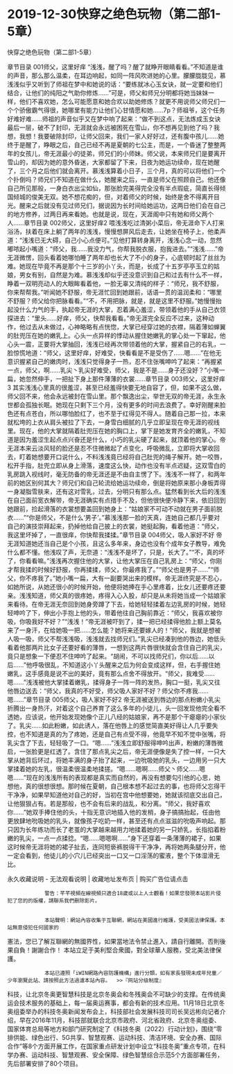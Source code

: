 # 2019-12-30快穿之绝色玩物（第二部1-5章）



快穿之绝色玩物（第二部1-5章）



章节目录 001师父，这里好痒   “浅浅，醒了吗？醒了就睁开眼睛看看。”不知道是谁的声音，那么那么温柔，在耳边响起，如同一阵风吹进她的心里。朦朦胧胧见，慕浅浅似乎又听到了师祖在梦中和她说的话：“要练就冰心玉女诀，就一定要和他们结合，让他们的纯阳之气助你修炼……”可是，师父和师兄分明都将她当妹妹一样，他们不喜欢她，怎么可能愿意和她合欢以助她修炼？就更不用说师父师兄们一个个骄傲霸气得很，她哪里有能力让他们心甘情愿和她……7p？师祖爷，这个任务好难好难……师祖的声音似乎又在梦中响了起来：“做不到这点，无法炼成玉女诀最后一层，破不了封印，无涯就会永远被困死在雪山，你不想再见到他了吗？我想，我想！我要破除封印，让师父回来，我们一家人好好过，还有腹中孩儿……她终于是醒了，睁眼之后，自己已经不再是夏朝的七公主，而是，一个昏迷了整整两年的女孩儿，帝无涯最小的徒弟，师兄们的小师妹。师父说，本来师兄们是要离开雪山的，却因为她的意外昏迷，大家都留了下来，日夜为她运功续命，现在她醒了，三个月之后他们就会离开。慕浅浅算着小日子，三个月，真的可以将他们一个个扑倒吗？师兄们不知道在做什么，她醒来之后，一直是师父在照顾自己。他还像自己所见那般，一身白衣出尘如仙，那张脸完美得完全没有半点瑕疵，简直长得倾国倾城的俊美无双。她不想花痴的，但，对着师父的时候，始终是舍不得离开目光。醒来之后就没有见过师兄们，据说因为长时间给她运功，这两日他们会在自己的地方修养，过两日再来看她。也就是说，现在，天涯阁中只有她和师父两个人……章节目录 002师父，这里好痒2   喂浅浅吃过清粥小菜后，帝无涯命下人打来浴汤，扶着在床上躺了两年的浅浅，慢慢想屏风后走去，让她坐在椅子上，他柔声道：“浅浅已无大碍，自己小心点便可。”见他打算转身离开，浅浅心念一动，忽然嘟哝起小嘴道：“师父，我……我没力气，你帮我脱衣服，抱我进去。”“浅浅……”帝无涯微愣，回头看着她哪怕睡了两年却也长大了不小的身子，心底顿时起了丝丝为难。她现在毕竟不再是那个十三岁的小丫头，而是，长成了十五岁亭亭玉立的姑娘，男女有别，自然是为难。慕浅浅却似乎还没意识到自己和过去有什么不一样，睁着一双明亮动人的大眼眸看着他，一脸无辜又清纯的样子：“师兄，我不舒服，你来帮帮我。”听闻她不舒服，帝无涯忙回到她跟前，话语一贯的温润柔和：“哪里不舒服？师父给你把脉看看。”“不，不用把脉，就是，就是这里不舒服。”她慢慢抬起没什么力气的手，执起帝无涯的大掌，忍着满心羞涩，带领着他的手从自己衣领探进去：“里头……好痒，师父，快帮我看看。”帝无涯完全反应不过来，这种动作，他过去从未做过，心神略略有点恍惚，大掌已经穿过她的衣襟，隔着薄如蝉翼的肚兜压在她的嫩乳上。心头一点异样的悸动从握住她嫩乳的掌心处一下窜起，他心头一震，正要将大掌抽回，浅浅已经再次带领着他的大掌，握紧自己的右乳，一脸惊慌地道：“师父，这里好痒，好难受，快看看是不是受伤了……嗯……”在他无意识握紧自己的嫩肉时，浅浅只觉得身子一热，忍不住张嘴呻吟了起来：“再握紧一点，师父，啊……乳尖丶乳尖好难受，师父，我是不是……身子还没好？”小嘴一扁，她忽然伸手，一把扯下身上那件薄薄的衣裳……章节目录 003师父，这里好痒3   其实浅浅心里真的很羞涩，甚至已经羞得快要无地自容了，但，如果不这么做，师父回不来，他会永远被封在雪山里。那个飘逸出尘，举世无双的帝无涯，永生永世都会孤独长眠。她现在只剩下三个月，没有更多的时间去浪费了。幸好刚醒来脸色还有点苍白，所以哪怕脸红了，也不至于红得见不得人。随着自己那一拉，本来就松垮的上衣从肩头被拉了下去，一身雪白细腻的几乎立即呈现在帝无涯的视线里。现在，他的大掌就隔着肚兜压在她的胸口上，掌下是她发育齐全的嫩乳，不知道是因为羞涩生起点点兴奋还是什么，小巧的乳尖硬了起来，就顶着他的掌心。帝无涯本来云淡风轻的脸还是忍不住微微起了点变化，呼吸微乱，立即将大掌收回去，盯着她想要开口说什么，不料浅浅竟已经将自己肚兜的绳子解开。她一咬唇，松开手指，肚兜立即从身上滑落，速度这么快，动作也没有半点迟疑，这双雪白的乳房跳入视线时，毫无防备的帝无涯还是不由自主愣了下。浅浅不一样了，和两年前的她区别何其大？师兄们和自己轮流给她运功续命，倒是将她原来那小身板弄得一身凝脂雪肤来，还有这对雪乳，过去，分明只有那么点。猛然看到长大后的浅浅在自己面前宽衣解带，帝无涯确实有点措手不及，但他很快便冷静下来，依旧回到她跟前，捡起滑落的衣裳想要盖回到她身上：“姑娘家不可动不动就在男子面前脱衣……”“你是师父，不是什么‘男子’。”慕浅浅那一脸的天真，连她自己都几乎要对自己的演技崇拜起来，扔掉他给自己披上的衣裳，她挺起胸，看着他道：“师父，我这里坏掉了，一直很痒，你快帮我揉揉。”章节目录 004师父，吸人家好不好   帝无涯知道她还当自己是个小孩，且这么多年来，身边也没有个成年女子教导，难免什么都不懂。他浅叹了声，无奈道：“浅浅不是坏了，只是，长大了。”“不，真的坏了，你看看嘛。”浅浅再次握住他的大掌，让他大掌压在自己乳房上：“师父，你刚才帮我揉的时候好舒服，你再揉揉，师父，你最疼我了。”“师父也是男子……”“师父，你不疼我了。”她小嘴一扁，大有一副要哭出来的模样。帝无涯终究是不忍心，如她所说，从她还很小的时候开始，他便将她捧在手心里疼着，比女儿还要疼还要亲。浅浅知道，师父真的很疼她，疼得入心入股，却只是从未将她当成一个姑娘家来看待。在帝无涯无奈回到她身旁蹲了下去，给她轻轻揉着左边乳房的时候，她轻轻呻吟了下，伸出小手抱上他的头，带着他往自己胸前靠近：“师父，我喜欢被你吸，你吸我好不好？”“浅浅！”帝无涯被吓到了，揉一把已经揉得他脸上额上莫名来了一身汗，在给她吸一把……怎么能？她将来还要嫁人的！“师父，我就是想被人吸一吸，师父不帮浅浅吸，浅浅就去找师兄们。”乳尖已经凑到他的唇边，她低头看着他那两片比女子还要好看的薄唇，一想到这两片唇很快就会含住自己的乳尖，竟只是想象一下便忍不住呻吟了起来。“胡闹，不可以找师兄们，你以后……以后……”他呼吸很乱，不知道这小丫头醒来之后为何会变成这样，但，右手握住她嫩乳，这手感竟是说不出的美好，竟有那么点舍不得放开。“师父，我难受……嗯……”浅浅被他大掌揉着嫩乳，揉得身子一阵一阵的发热，胸口一挺，乳尖又往他唇边送去：“师父，我真的不好受，师父吸人家好不好？师父你不疼我……嗯……”章节目录 005师父，吸人家好不好2   帝无涯被送到唇边的那点粉嫩小乳尖折腾出一身热汗，对着这个自己养育了这么多年的小徒儿，头一回发现他完全看不透她，应该说，他开始发现她像个正儿八经的姑娘家，再不是那个干瘪瘪的小家伙了。乳尖……如此粉嫩，如此诱人，落在他唇上的感觉简直美好得让人几乎要失控，也不知道是真的为了疼她，还是自己有点受不得，他竟早不知不觉中张嘴，将乳尖含了下去，轻轻吸了一口。“嗯……”浅浅立即舒服得呻吟出声，粉嫩的薄唇微启，一张脸更是红透了。含住了那点乳尖之后，帝无涯便像是失了控一样，一只大掌从她背后环过，将她丰满的身子抬了起来，一边吮吸她的乳头，一边用另一只大掌揉着她的左乳，很温柔很温柔地揉搓。“嗯……嗯啊……师父丶师父……嗯嗯……”现在的浅浅所有的表现都是真实而自然的，再没有想要勾引他的心思，她想他，真的很想很想。那时候在夏朝，自己根本想不起过去的事，也将师父忘得干干净净，如果早知道他对自己的好，当初在宫中他想要她，她就该彻底交出自己，让他狠狠占有。若是那般，也不会有后来的战乱，和分离。“师父，我好喜欢你……”她双手捧住他的头，十指无意识地插入他的发梢，身子搞搞抬起，任由他更放肆地吮吸她的乳头，就像孩子吃奶一样，甚至还有点点滋滋的吮吸声响起。那只因为长年练功而长了老茧的大掌越来越用力地揉着她的另一只娇乳，长指掐着粉嫩的乳尖，一点一点揉捻。“嗯……嗯嗯啊……”身下还穿着一条薄薄的裙子，如果这时候帝无涯将她的裙子扯去，连同短亵裤脱得干干净净，再将她两条腿分开，他一定会看到，他徒儿的小穴儿已经突出一口又一口淫荡的蜜液，整个下体湿滑无比。
            







永久收藏说明 - 无法观看说明 | 收藏地址发布页 | 购买广告位请点击


                警告：芊芊視頻在線視頻只適合18歲或以上人士觀看！如果您發現本站影片侵犯了您的的版權，請聯系我們删除影片。
            

                本站聲明：網站內容收集于互聯網，網站在美國進行維護，受美國法律保護。本站無意侵犯任何國家的
憲法，您已了解互聯網的無國界性，如果當地法令禁止進入，請自行離開。否則後果自負！謝謝合作！
本站立足于美利堅合衆國，對全球華人服務，受北美法律保護。
            

                本站已遵照「iWIN網路內容防護機構」進行分類，如有家長發現未成年兒童／少年瀏覽此站、請按照此方法過濾本站內容。  >>『网站分级制度』




科技，让北京冬奥更智慧科技是北京冬奥会和冬残奥会不可缺少的支撑。在传统奥运会技术服务的基础上，每一届奥运赛事，都会有新的技术应用。11月18日北京冬奥组委举办的科技冬奥新闻发布会上，科技部社会发展科技司司长吴远彬向记者介绍，早在2016年11月，科技部就联合北京市政府、河北省政府、北京冬奥组委、国家体育总局等地方和部门研究制定了《科技冬奥（2022）行动计划》，围绕“零排供能、绿色出行、5G共享、智慧观赛、运动科技、清洁环境、安全办赛、国际合作”等8个方面开展工作，在国家重点研发计划中设立“科技冬奥”重点专项，在科学办赛、运动科技、智慧观赛、安全保障、绿色智慧综合示范5个方面部署任务，先后部署安排了80个项目。


